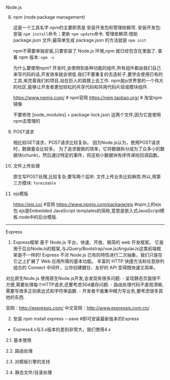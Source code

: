 Node.js

8. npm (node package management)

    这是一个工具名字.npm的主要职责是 安装开发包和管理依赖项.
    安装开发包:安装 `npm install`命令；更新 `npm update`命令.
    管理依赖项:借助 package.json 文件;最简单生成 package.json 的方法就是 `npm init`

    npm不需要单独安装,只要安装了 Node.js 环境,npm 就已经包含在里面了. 查看 npm 版本: `npm -v`

    为什么要使用npm?
    开发时,会使用到各种功能的组件,所有组件都由我们自己来写代码的话,开发效率就会很低.我们不要重复的去造轮子,要学会使用已有的工具,来完善我们的项目,站在巨人的肩膀上去工作.
    npm是js世界里的一个伟大的社区,能够让开发者更加轻松的共享代码和共用代码片段或模块组件.

    https://www.npmjs.com/   # npm官网
    https://npm.taobao.org/  # 淘宝npm镜像

    不要修改 [node_modules] + package-lock.json 这两个文件,因为它是使用npm去管理的

9. POST请求

    相比较GET请求，POST请求比较复杂。
    因为Node.js认为，使用POST请求时，数据量会比较多。
    为了追求极致的效率，它将数据拆分成为了众多小的数据块(chunk)，然后通过特定的事件，将这些小数据块有序传递给回调函数。

10. 文件上传处理

    原生写POST处理,比较复杂,要写两个监听.
    文件上传业务比较麻烦.所以,用第三方模块: `formidable`


11. ejs模版

    https://ejs.co/        #官网
    https://www.npmjs.com/package/ejs #npm上的ejs包
    ejs是Embedded JavaScript templates的简称,意思是嵌入式JavaScript模板.node中的后台模版.


----


Express

1. Express框架
基于 Node.js 平台，快速、开放、极简的 web 开发框架。
它是用于后台NodeJs的框架,与JQuery/Bootstrap/vue.js/AngularJs这类前端框架是不一样的!
Express 不对 Node.js 已有的特性进行二次抽象，我们只是在它之上扩展了 Web 应用所需的基本功能。
丰富的 HTTP 快捷方法和任意排列组合的 Connect 中间件，让你创建健壮、友好的 API 变得既快速又简单。

对比原生Node.js
    使用原生Node.js开发,会发现有很多问题:
    - 呈现静态页面很不方便,需要处理每个HTTP请求,还要考虑304缓存问题.
    - 路由处理代码不直观清晰,需要写很多正则表达式和字符串函数.
    - 开发者不能集中精力写业务,要考虑很多其他的东西.

官网：http://expressjs.com/
中文官网：http://www.expressjs.com.cn/


2. 安装
npm install express --save  #即可安装最新版本的Express
- Express4.x与3.x版本的差别非常大，我们使用4.x

2.1. 基本使用


2.2. 路由处理


2.3. 对模版引擎的支持


2.4. 静态文件/目录处理


